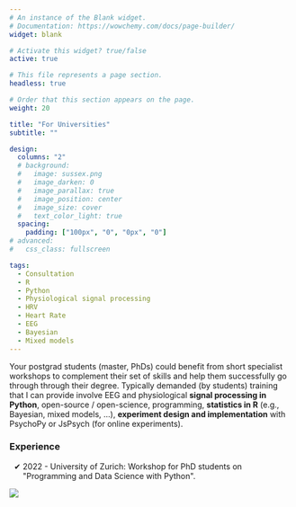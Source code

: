 ```yaml
---
# An instance of the Blank widget.
# Documentation: https://wowchemy.com/docs/page-builder/
widget: blank

# Activate this widget? true/false
active: true

# This file represents a page section.
headless: true

# Order that this section appears on the page.
weight: 20

title: "For Universities"
subtitle: ""

design:
  columns: "2"
  # background:
  #   image: sussex.png
  #   image_darken: 0
  #   image_parallax: true
  #   image_position: center
  #   image_size: cover
  #   text_color_light: true
  spacing:
    padding: ["100px", "0", "0px", "0"]
# advanced:
#   css_class: fullscreen

tags:
  - Consultation
  - R
  - Python
  - Physiological signal processing
  - HRV
  - Heart Rate
  - EEG
  - Bayesian
  - Mixed models
---
```


Your postgrad students (master, PhDs) could benefit from short specialist workshops to complement their set of skills and help them successfully go through through their degree. Typically demanded (by students) training that I can provide involve EEG and physiological **signal processing in Python**, open-source / open-science, programming, **statistics in R** (e.g., Bayesian, mixed models, ...), **experiment design and implementation** with PsychoPy or JsPsych (for online experiments).

### Experience

<ul style="list-style-type: '✔ ';">
  <li>2022 - University of Zurich: Workshop for PhD students on "Programming and Data Science with Python".</li>
</ul>

![](workshop.jpg)